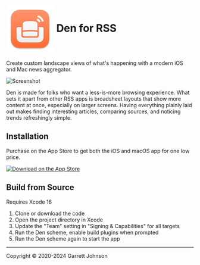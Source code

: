 <h1>
<img src="Den/AppAssets.xcassets/AppIcon.appiconset/icon_128x128@2x.png" alt="App Icon" width="128" height="128" align="center" />
Den for RSS
</h1>

Create custom landscape views of what's happening with a modern iOS and Mac news aggregator.

<img src="http://den.io/images/home-hero.webp" alt="Screenshot" width="640" height="auto" />

Den is made for folks who want a less-is-more browsing experience. What sets it apart from other RSS apps is broadsheet layouts that show more content at once, especially on larger screens. Having everything plainly laid out makes finding interesting articles, comparing sources, and noticing trends refreshingly simple.

## Installation

Purchase on the App Store to get both the iOS and macOS app for one low price.

<a href="https://apps.apple.com/app/apple-store/id1528917651?pt=106763870&ct=GitHub&mt=8" class="app-store-link"><img src="https://den.io/images/download-on-the-app-store-black.svg" width="179" height="60" alt="Download on the App Store"></a>

## Build from Source

Requires Xcode 16

1. Clone or download the code
2. Open the project directory in Xcode
3. Update the "Team" setting in "Signing & Capabilities" for all targets 
4. Run the Den scheme, enable build plugins when prompted
5. Run the Den scheme again to start the app 

---

Copyright &copy; 2020-2024 Garrett Johnson
